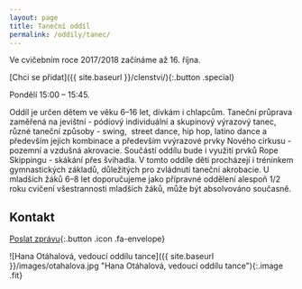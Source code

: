 ```yaml
---
layout: page
title: Taneční oddíl
permalink: /oddily/tanec/
---
```


Ve cvičebním roce 2017/2018 začínáme až 16. října.

[Chci se přidat]({{ site.baseurl }}/clenstvi/){:.button .special}

Pondělí 15:00 – 15:45.

Oddíl je určen dětem ve věku 6–16 let, dívkám i chlapcům. Taneční průprava zaměřená na jevištní - pódiový individuální a skupinový výrazový tanec, různé taneční způsoby - swing,  street dance, hip hop, latino dance a především jejich kombinace a především vvýrazové prvky Nového cirkusu - pozemní a vzdušná akrovacie. Součástí oddílu bude i využití prvků Rope Skippingu - skákání přes švihadla. V tomto oddíle děti procházejí i tréninkem gymnastických základů, důležitých pro zvládnutí taneční akrobacie. U mladších žáků 6–8 let doporučujeme jako přípravné oddělení alespoň 1/2 roku cvičení všestrannosti mladších žáků, může být absolvováno současně.

## Kontakt

[Poslat zprávu](#f){:.button .icon .fa-envelope}

![Hana Otáhalová, vedoucí oddílu tance]({{ site.baseurl }}/images/otahalova.jpg "Hana Otáhalová, vedoucí oddílu tance"){:.image .fit}
